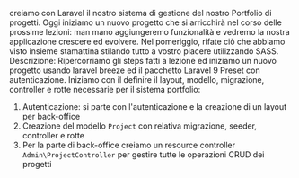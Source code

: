 creiamo con Laravel il nostro sistema di gestione del nostro Portfolio di progetti.
Oggi iniziamo un nuovo progetto che si arricchirà nel corso delle prossime lezioni: man mano aggiungeremo funzionalità e vedremo la nostra applicazione crescere ed evolvere.
Nel pomeriggio, rifate ciò che abbiamo visto insieme stamattina stilando tutto a vostro piacere utilizzando SASS.
Descrizione:
Ripercorriamo gli steps fatti a lezione ed iniziamo un nuovo progetto usando laravel breeze ed il pacchetto Laravel 9 Preset con autenticazione.
Iniziamo con il definire il layout, modello, migrazione, controller e rotte necessarie per il sistema portfolio:
 1. Autenticazione: si parte con l'autenticazione e la creazione di un layout per back-office
 2. Creazione del modello `Project` con relativa migrazione, seeder, controller e rotte
 3. Per la parte di back-office creiamo un resource controller `Admin\ProjectController` per gestire tutte le operazioni CRUD dei progetti
